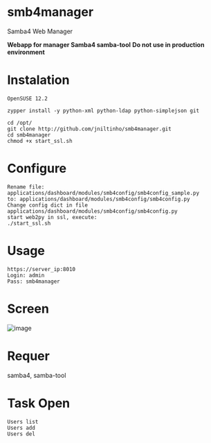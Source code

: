 smb4manager
===========

Samba4 Web Manager

**Webapp for manager Samba4 samba-tool**
**Do not use in production environment**

Instalation
====
    OpenSUSE 12.2

    zypper install -y python-xml python-ldap python-simplejson git

    cd /opt/
    git clone http://github.com/jniltinho/smb4manager.git
    cd smb4manager
    chmod +x start_ssl.sh


Configure
====
    Rename file: applications/dashboard/modules/smb4config/smb4config_sample.py 
    to: applications/dashboard/modules/smb4config/smb4config.py
    Change config dict in file applications/dashboard/modules/smb4config/smb4config.py
    start web2py in ssl, execute:
    ./start_ssl.sh


Usage
====
    https://server_ip:8010
    Login: admin
    Pass: smb4manager


Screen
====

![image](https://raw.github.com/jniltinho/smb4manager/master/screens/smb4manager.png)


Requer
====
samba4, samba-tool


Task Open
====
    Users list
    Users add
    Users del
